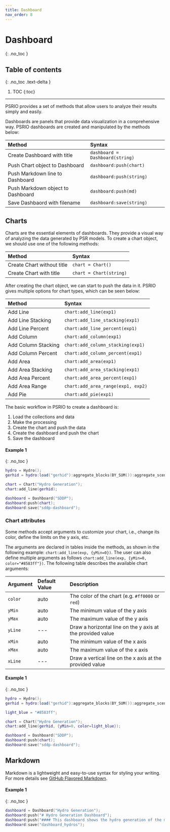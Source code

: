 ```yaml
---
title: Dashboard
nav_order: 8
---
```


# Dashboard
{: .no_toc }

## Table of contents
{: .no_toc .text-delta }

1. TOC
{:toc}

---

PSRIO provides a set of methods that allow users to analyze their results simply and easily.

Dashboards are panels that provide data visualization in a comprehensive way. PSRIO dashboards are created and manipulated by the methods below: 

| Method                          |  Syntax                                                           |
|:----------------------------------|:----------------------------------------------------------------|
| Create Dashboard with title       | `dashboard = Dashboard(string)`                                 |
| Push Chart object to Dashboard    | `dashboard:push(chart)`                                         |
| Push Markdown line to Dashboard   | `dashboard:push(string)`                                        |
| Push Markdown object to Dashboard | `dashboard:push(md)`                                            |
| Save Dashbaord with filename      | `dashboard:save(string)`                                        |

## Charts

Charts are the essential elements of dashboards. They provide a visual way of analyzing the data generated by PSR models. To create a chart object, we should use one of the following methods:

| Method                         | Syntax                                                          |
|:-------------------------------|:----------------------------------------------------------------|
| Create Chart without title     | `chart = Chart()`                                               |
| Create Chart with title        | `chart = Chart(string)`                                         |

After creating the chart object, we can start to push the data in it. PSRIO gives multiple options for chart types, which can be seen below:

| Method                         | Syntax                                                          |
|:-------------------------------|:----------------------------------------------------------------|
| Add Line                       | `chart:add_line(exp1)`                                          |
| Add Line Stacking              | `chart:add_line_stacking(exp1)`                                 |
| Add Line Percent               | `chart:add_line_percent(exp1)`                                  |
| Add Column                     | `chart:add_column(exp1)`                                        |
| Add Column Stacking            | `chart:add_column_stacking(exp1)`                               |
| Add Column Percent             | `chart:add_column_percent(exp1)`                                |
| Add Area                       | `chart:add_area(exp1)`                                          |
| Add Area Stacking              | `chart:add_area_stacking(exp1)`                                 |
| Add Area Percent               | `chart:add_area_percent(exp1)`                                  |
| Add Area Range                 | `chart:add_area_range(exp1, exp2)`                              |
| Add Pie                        | `chart:add_pie(exp1)`                                           |

The basic workflow in PSRIO to create a dashboard is:

1. Load the collections and data
2. Make the processing
3. Create the chart and push the data
4. Create the dashboard and push the chart
5. Save the dashboard

#### Example 1
{: .no_toc }

``` lua
hydro = Hydro();
gerhid = hydro:load("gerhid"):aggregate_blocks(BY_SUM()):aggregate_scenarios(BY_AVERAGE());

chart = Chart("Hydro Generation");
chart:add_line(gerhid);

dashboard = Dashboard("SDDP");
dashboard:push(chart);
dashboard:save("sddp-dashboard");
```

### Chart attributes

Some methods accept arguments to customize your chart, i.e., change its color, define the limits on the y axis, etc.

The arguments are declared in tables inside the methods, as shown in the following example:
`chart:add_line(exp, {yMin=0})`. The user can also define multiple arguments as follows `chart:add_line(exp, {yMin=0, color="#8583ff"})`. The following table describes the available chart arguments:

| Argument | Default Value   | Description                                                 |
|:---------|:--------------- |:------------------------------------------------------------|
| `color`  | auto            | The color of the chart (e.g. `#ff0000` or `red`)            |
| `yMin`   | auto            | The minimum value of the y axis                             |
| `yMax`   | auto            | The maximum value of the y axis                             |
| `yLine`  | ---             | Draw a horizontal line on the y axis at the provided value  |
| `xMin`   | auto            | The minimum value of the x axis                             |
| `xMax`   | auto            | The maximum value of the x axis                             |
| `xLine`  | ---             | Draw a vertical line on the x axis at the provided value    |

#### Example 1
{: .no_toc }

``` lua
hydro = Hydro();
gerhid = hydro:load("gerhid"):aggregate_blocks(BY_SUM()):aggregate_scenarios(BY_AVERAGE());

light_blue = "#8583ff";

chart = Chart("Hydro Generation");
chart:add_line(gerhid, {yMin=0, color=light_blue});

dashboard = Dashboard("SDDP");
dashboard:push(chart);
dashboard:save("sddp-dashboard");
```

## Markdown

Markdown is a lightweight and easy-to-use syntax for styling your writing. For more details see [GitHub Flavored Markdown](https://guides.github.com/features/mastering-markdown/).

#### Example 1
{: .no_toc }

```lua
dashboard = Dashboard("Hydro Generation"); 
dashboard:push("# Hydro Generation Dashboard");
dashboard:push("#### This dashboard shows the hydro generation of the main hydropower plants in Brazil.");
dashboard:save("dashboard_hydros");
```
<!-- ```markdown
Syntax highlighted code block

# Header 1
## Header 2
### Header 3

- Bulleted
- List

1. Numbered
2. List

**Bold** and _Italic_ and `Code` text

[Link](url) and ![Image](src)
``` -->